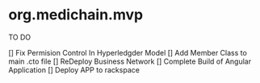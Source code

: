 # org.medichain.mvp


TO DO

[] Fix Permision Control In Hyperledgder Model
[] Add Member Class to main .cto file
[] ReDeploy Business Network
[] Complete Build of Angular Application
[] Deploy APP to rackspace
